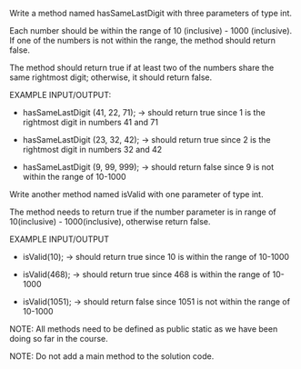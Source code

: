 Write a method named hasSameLastDigit with three parameters of type int. 

Each number should be within the range of 10 (inclusive) - 1000 (inclusive). If one of the numbers is not within the range, the method should return false.

The method should return true if at least two of the numbers share the same rightmost digit; otherwise, it should return false.


EXAMPLE INPUT/OUTPUT:

* hasSameLastDigit (41, 22, 71); → should return true since 1 is the rightmost digit in numbers 41 and 71

* hasSameLastDigit (23, 32, 42); → should return true since 2 is the rightmost digit in numbers 32 and 42

* hasSameLastDigit (9, 99, 999); → should return false since 9 is not within the range of 10-1000


Write another method named isValid with one parameter of type int.

The method needs to return true if the number parameter is in range of 10(inclusive) - 1000(inclusive), otherwise return false.

EXAMPLE INPUT/OUTPUT

* isValid(10); → should return true since 10 is within the range of 10-1000

* isValid(468); → should return true since 468 is within the range of 10-1000

* isValid(1051); → should return false since 1051 is not within the range of 10-1000


NOTE: All methods need to be defined as public static as we have been doing so far in the course.

NOTE: Do not add a main method to the solution code.
